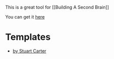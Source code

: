 This is a great tool for [[Building A Second Brain]]

You can get it [here](https://www.notion.so/)

# Templates

- [by Stuart Carter](https://www.youtube.com/watch?v=zYxcrl-GeBU)